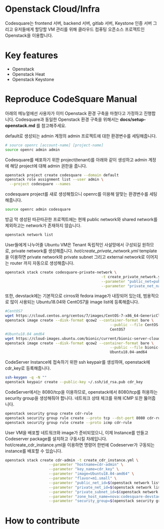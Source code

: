 # Openstack Cloud/Infra

Codesquare는 frontend 서버, backend 서버, gitlab 서버, Keystone 인증 서버 그리고 유저들에게 할당할 VM 관리를 위해 클라우드 컴퓨팅 오픈소스 프로젝트인 Openstack을 이용합니다. 

# Key features

- Openstack
- Openstack Heat
- Openstack Keystone

# Reproduce CodeSquare Manual

아래의 메뉴얼에선 사용자가 이미 Openstack 환경 구축을 마쳤다고 가정하고 진행합니다. Codesquare과 동일한 Openstack 환경 구축을 위해서는 **docs/setup-openstack.md** 를 참고해주세요.

default로 생성되는 admin 계정의 admin 프로젝트에 대한 환경변수를 세팅해줍니다.

```bash
# source openrc [account-name] [project-name]
source openrc admin admin
```

Codesquare를 배포하기 위한 project(tenant)를 아래와 같이 생성하고 admin 계정에 해당 project에 대해 admin 권한을 줍니다.

```bash
openstack project create codesquare --domain default
openstack role assignment list --user admin \
  --project codesquare --names
```

codesquare project를 새로 생성해줬으니 openrc를 이용해 알맞는 환경변수를 세팅해줍니다.

```bash
source openrc admin codesquare
```

방금 막 생성된 따끈따끈한 프로젝트에는 현재 public network와 shared network를 제외하고는 network가 존재하지 않습니다.

```bash
openstack network list
```

User들에게 나누어줄 Ubuntu VM은 Tenant 독립적인 사설망에서 구성되길 원하므로, private network를 생성해줍니다. *hot/create_private_network.yml* template 을 이용하면 private network와 private subnet 그리고 external network로 이어지는 router 까지 자동으로 생성해줍니다.

```bash
openstack stack create codesquare-private-network \
											-t create_private_network.yml \
											--parameter "public_net=public" \
											--parameter "private_net_name=private-cdr-net"
```

또한, devstack에는 기본적으로 cirros와 fedora image가 내장되어 있는데, 범용적으로 많이 사용되는 Ubuntu18.04와 CentOS7을 image list에 등록해줍니다.

```bash
#CentOS7
wget https://cloud.centos.org/centos/7/images/CentOS-7-x86_64-GenericCloud.qcow2
openstack image create --disk-format qcow2 --container-format bare \
												--public --file CentOS-7-x86_64-GenericCloud.qcow2 \
												CentOS7
#Ubuntu18.04 amd64
wget https://cloud-images.ubuntu.com/bionic/current/bionic-server-cloudimg-amd64.img
openstack image create --disk-format qcow2 --container-format bare \
												--public --file bionic-server-cloudimg-amd64.img \
												Ubuntu18.04-amd64
```

CodeServer Instance에 접속하기 위한 ssh keypair를 생성하여, openstack에 cdr_key로 등록해줍니다.

```bash
ssh-keygen -q -N ""
openstack keypair create --public-key ~/.ssh/id_rsa.pub cdr_key
```

CodeServer에서는 8080/tcp을 이용하므로, openstack에서 8080/tcp를 허용하는 security group을 생성해줘야 합니다. 네트워크 상태 체크를 위해 ICMP 또한 뚫어줍니다.

```bash
openstack security group create cdr-rule
openstack security group rule create --proto tcp --dst-port 8080 cdr-rule
openstack security group rule create --proto icmp cdr-rule
```

User VM을 배포할 네트워크와 image가 준비되었으니, 이제 Instance를 만들고 Codeserver package를 설치하고 구동시킬 차례입니다. hot/create_cdr_instance.yml을 이용하면 명령어 한번에 Codeserver가 구동되는 instance를 배포할 수 있습니다.

```bash
openstack stack create cdr-admin -t create_cdr_instance.yml \
					--parameter "hostname=cdr-admin" \
					--parameter "key_name=cdr_key" \
					--parameter "image=Ubuntu18.04-amd64" \
					--parameter "flavor=m1.small" \
					--parameter "public_net_id=$(openstack network list | grep public | cut -f2 -d '|' | tr -d ' ')" \
					--parameter "private_net_id=$(openstack network list | grep private-cdr-net | cut -f2 -d '|' | tr -d ' ')" \
					--parameter "private_subnet_id=$(openstack network list | grep private-cdr-net | cut -f4 -d '|' | tr -d ' ')" \
					--parameter "zone_host_name=nova:codesquare-devstack-compute2" \
					--parameter "security_group=$(openstack security group list | grep cdr-rule | cut -f2 -d '|' | tr -d ' ')"
```

# How to contribute

